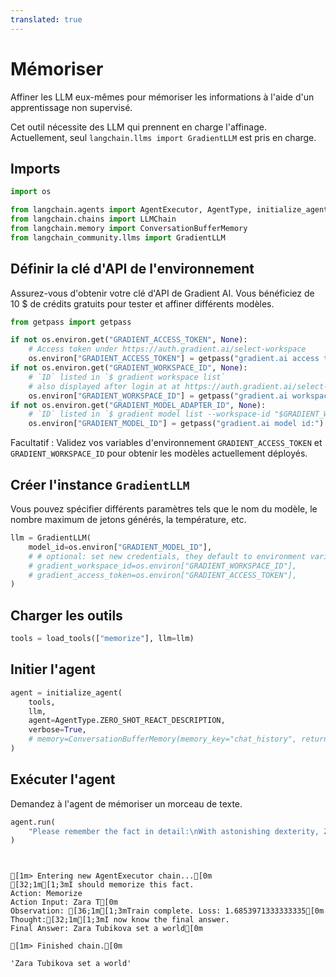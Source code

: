 ```yaml
---
translated: true
---
```


# Mémoriser

Affiner les LLM eux-mêmes pour mémoriser les informations à l'aide d'un apprentissage non supervisé.

Cet outil nécessite des LLM qui prennent en charge l'affinage. Actuellement, seul `langchain.llms import GradientLLM` est pris en charge.

## Imports

```python
import os

from langchain.agents import AgentExecutor, AgentType, initialize_agent, load_tools
from langchain.chains import LLMChain
from langchain.memory import ConversationBufferMemory
from langchain_community.llms import GradientLLM
```

## Définir la clé d'API de l'environnement

Assurez-vous d'obtenir votre clé d'API de Gradient AI. Vous bénéficiez de 10 $ de crédits gratuits pour tester et affiner différents modèles.

```python
from getpass import getpass

if not os.environ.get("GRADIENT_ACCESS_TOKEN", None):
    # Access token under https://auth.gradient.ai/select-workspace
    os.environ["GRADIENT_ACCESS_TOKEN"] = getpass("gradient.ai access token:")
if not os.environ.get("GRADIENT_WORKSPACE_ID", None):
    # `ID` listed in `$ gradient workspace list`
    # also displayed after login at at https://auth.gradient.ai/select-workspace
    os.environ["GRADIENT_WORKSPACE_ID"] = getpass("gradient.ai workspace id:")
if not os.environ.get("GRADIENT_MODEL_ADAPTER_ID", None):
    # `ID` listed in `$ gradient model list --workspace-id "$GRADIENT_WORKSPACE_ID"`
    os.environ["GRADIENT_MODEL_ID"] = getpass("gradient.ai model id:")
```

Facultatif : Validez vos variables d'environnement `GRADIENT_ACCESS_TOKEN` et `GRADIENT_WORKSPACE_ID` pour obtenir les modèles actuellement déployés.

## Créer l'instance `GradientLLM`

Vous pouvez spécifier différents paramètres tels que le nom du modèle, le nombre maximum de jetons générés, la température, etc.

```python
llm = GradientLLM(
    model_id=os.environ["GRADIENT_MODEL_ID"],
    # # optional: set new credentials, they default to environment variables
    # gradient_workspace_id=os.environ["GRADIENT_WORKSPACE_ID"],
    # gradient_access_token=os.environ["GRADIENT_ACCESS_TOKEN"],
)
```

## Charger les outils

```python
tools = load_tools(["memorize"], llm=llm)
```

## Initier l'agent

```python
agent = initialize_agent(
    tools,
    llm,
    agent=AgentType.ZERO_SHOT_REACT_DESCRIPTION,
    verbose=True,
    # memory=ConversationBufferMemory(memory_key="chat_history", return_messages=True),
)
```

## Exécuter l'agent

Demandez à l'agent de mémoriser un morceau de texte.

```python
agent.run(
    "Please remember the fact in detail:\nWith astonishing dexterity, Zara Tubikova set a world record by solving a 4x4 Rubik's Cube variation blindfolded in under 20 seconds, employing only their feet."
)
```

```output


[1m> Entering new AgentExecutor chain...[0m
[32;1m[1;3mI should memorize this fact.
Action: Memorize
Action Input: Zara T[0m
Observation: [36;1m[1;3mTrain complete. Loss: 1.6853971333333335[0m
Thought:[32;1m[1;3mI now know the final answer.
Final Answer: Zara Tubikova set a world[0m

[1m> Finished chain.[0m
```

```output
'Zara Tubikova set a world'
```
